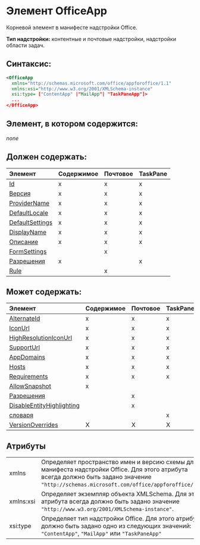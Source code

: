 
# Элемент OfficeApp
Корневой элемент в манифесте надстройки Office.

 **Тип надстройки:** контентные и почтовые надстройки, надстройки области задач.


## Синтаксис:


```XML
<OfficeApp 
  xmlns="http://schemas.microsoft.com/office/appforoffice/1.1" 
  xmlns:xsi="http://www.w3.org/2001/XMLSchema-instance" 
  xsi:type= ["ContentApp" |"MailApp"| "TaskPaneApp"]>
  ...
</OfficeApp>
```


## Элемент, в котором содержится:

 _none_


## Должен содержать:



|**Элемент**|**Содержимое**|**Почтовое**|**TaskPane**|
|:-----|:-----|:-----|:-----|
|[Id](../../reference/manifest/id.md)|x|x|x|
|[Версия](../../reference/manifest/version.md)|x|x|x|
|[ProviderName](../../reference/manifest/providername.md)|x|x|x|
|[DefaultLocale](../../reference/manifest/defaultlocale.md)|x|x|x|
|[DefaultSettings](../../reference/manifest/defaultsettings.md)|x|x|x|
|[DisplayName](../../reference/manifest/displayname.md)|x|x|x|
|[Описание](../../reference/manifest/description.md)|x|x|x|
|[FormSettings](../../reference/manifest/formsettings.md)||x||
|[Разрешения](../../reference/manifest/permissions.md)|x||x|
|[Rule](../../reference/manifest/rule.md)||x||

## Может содержать:



|**Элемент**|**Содержимое**|**Почтовое**|**TaskPane**|
|:-----|:-----|:-----|:-----|
|[AlternateId](../../reference/manifest/alternateid.md)|x|x|x|
|[IconUrl](../../reference/manifest/iconurl.md)|x|x|x|
|[HighResolutionIconUrl](../../reference/manifest/highresolutioniconurl.md)|x|x|x|
|[SupportUrl](../../reference/manifest/supporturl.md)|x|x|x|
|[AppDomains](../../reference/manifest/appdomains.md)|x|x|x|
|[Hosts](../../reference/manifest/hosts.md)|x|x|x|
|[Requirements](../../reference/manifest/requirements.md)|x|x|x|
|[AllowSnapshot](../../reference/manifest/allowsnapshot.md)|x|||
|[Разрешения](../../reference/manifest/permissions.md)||x||
|[DisableEntityHighlighting](../../reference/manifest/disableentityhighlighting.md)||x||
|[словаря](http://msdn.microsoft.com/library/c2563502-f020-4d12-a55e-dad35d59b9ac%28Office.15%29.aspx)|||x|
|[VersionOverrides](../../reference/manifest/versionoverrides.md)|X|X|X|

## Атрибуты


|||
|:-----|:-----|
|xmlns|Определяет пространство имен и версию схемы для манифеста надстройки Office. Для этого атрибута всегда должно быть задано значение `"http://schemas.microsoft.com/office/appforoffice/1.1"`.|
|xmlns:xsi|Определяет экземпляр объекта XMLSchema. Для этого атрибута всегда должно быть задано значение `"http://www.w3.org/2001/XMLSchema-instance"`.|
|xsi:type|Определяет тип надстройки Office. Для этого атрибута должно быть задано одно из следующих значений: `"ContentApp"`, `"MailApp"` или `"TaskPaneApp"`|

